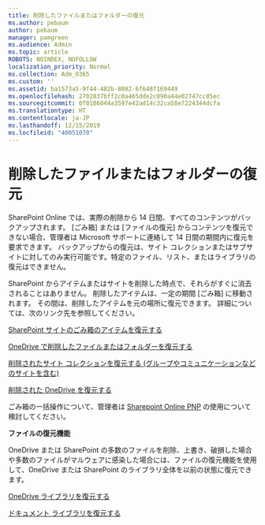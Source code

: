 ```yaml
---
title: 削除したファイルまたはフォルダーの復元
ms.author: pebaum
author: pebaum
manager: pamgreen
ms.audience: Admin
ms.topic: article
ROBOTS: NOINDEX, NOFOLLOW
localization_priority: Normal
ms.collection: Adm_O365
ms.custom: ''
ms.assetid: ba1573a5-9f44-482b-8082-6f648f169449
ms.openlocfilehash: 2702837bff2c0a465dde2c090a44e02747cc85ec
ms.sourcegitcommit: 0f0186044a3597e42ad14c32ca58e7224344dcfa
ms.translationtype: HT
ms.contentlocale: ja-JP
ms.lasthandoff: 12/15/2019
ms.locfileid: "40051070"
---
```

# <a name="restore-a-deleted-file-or-folder"></a>削除したファイルまたはフォルダーの復元

SharePoint Online では、実際の削除から 14 日間、すべてのコンテンツがバックアップされます。 [ごみ箱] または [ファイルの復元] からコンテンツを復元できない場合、管理者は Microsoft サポートに連絡して 14 日間の期間内に復元を要求できます。 バックアップからの復元は、サイト コレクションまたはサブサイトに対してのみ実行可能です。特定のファイル、リスト、またはライブラリの復元はできません。

SharePoint からアイテムまたはサイトを削除した時点で、それらがすぐに消去されることはありません。 削除したアイテムは、一定の期間 [ごみ箱] に移動されます。 その間は、削除したアイテムを元の場所に復元できます。 詳細については、次のリンク先を参照してください。

[SharePoint サイトのごみ箱のアイテムを復元する](https://support.office.com/article/restore-deleted-items-from-the-site-collection-recycle-bin-5fa924ee-16d7-487b-9a0a-021b9062d14b)

[OneDrive で削除したファイルまたはフォルダーを復元する](https://support.office.com/article/Restore-deleted-files-or-folders-in-OneDrive-949ada80-0026-4db3-a953-c99083e6a84f)

[削除されたサイト コレクションを復元する (グループやコミュニケーションなどのサイトを含む)](https://docs.microsoft.com/sharepoint/restore-deleted-site-collection)

[削除された OneDrive を復元する](https://docs.microsoft.com/onedrive/restore-deleted-onedrive)

ごみ箱の一括操作について、管理者は [Sharepoint Online PNP](https://docs.microsoft.com/powershell/sharepoint/sharepoint-pnp/sharepoint-pnp-cmdlets?view=sharepoint-ps) の使用について検討してください。

**ファイルの復元機能**

OneDrive または SharePoint の多数のファイルを削除、上書き、破損した場合や多数のファイルがマルウェアに感染した場合には、ファイルの復元機能を使用して、OneDrive または SharePoint のライブラリ全体を以前の状態に復元できます。

[OneDrive ライブラリを復元する](https://support.office.com/article/restore-your-onedrive-fa231298-759d-41cf-bcd0-25ac53eb8a15)

[ドキュメント ライブラリを復元する](https://support.office.com/article/restore-a-document-library-317791c3-8bd0-4dfd-8254-3ca90883d39a)

